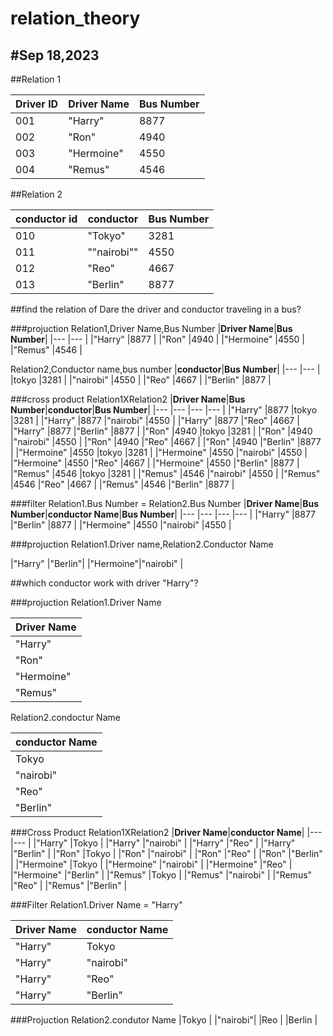 # relation_theory
#Sep 18,2023
---
##Relation 1

|**Driver ID**|**Driver Name**|**Bus Number**|
|---          |---            |---           |
|001          |"Harry"        |8877          |
|002          |"Ron"          |4940          |
|003          |"Hermoine"     |4550          |
|004          |"Remus"        |4546          |

##Relation 2

|**conductor id**|**conductor**|**Bus Number**|
|---             |---          |---           |
|010             |"Tokyo"      |3281          |
|011             |""nairobi""    |4550        |
|012             |"Reo"        |4667          |
|013             |"Berlin"     |8877          |

##find the relation of Dare the driver and conductor traveling in a bus?

###projuction
Relation1,Driver Name,Bus Number
|**Driver Name**|**Bus Number**|
|---            |---           |
|"Harry"        |8877          |
|"Ron"          |4940          |
|"Hermoine"     |4550          |
|"Remus"        |4546          |

Relation2,Conductor name,bus number
|**conductor**|**Bus Number**|
|---          |---           |
|tokyo        |3281          |
|"nairobi"      |4550          |
|"Reo"        |4667          |
|"Berlin"     |8877          |





###cross product
Relation1XRelation2
|**Driver Name**|**Bus Number**|**conductor**|**Bus Number**|
|---            |---           |---          |---           |
|"Harry"        |8877          |tokyo        |3281          |
|"Harry"        |8877          |"nairobi"      |4550          |
|"Harry"        |8877          |"Reo"        |4667          |
|"Harry"        |8877          |"Berlin"     |8877          |
|"Ron"          |4940          |tokyo        |3281          |
|"Ron"          |4940          |"nairobi"      |4550          |
|"Ron"          |4940          |"Reo"        |4667          |
|"Ron"          |4940          |"Berlin"     |8877          |
|"Hermoine"     |4550          |tokyo        |3281          |
|"Hermoine"     |4550          |"nairobi"      |4550          |
|"Hermoine"     |4550          |"Reo"        |4667          |
|"Hermoine"     |4550          |"Berlin"     |8877          |
|"Remus"        |4546          |tokyo        |3281          |
|"Remus"        |4546          |"nairobi"      |4550          |
|"Remus"        |4546          |"Reo"        |4667          | 
|"Remus"        |4546          |"Berlin"     |8877          |

###filter
Relation1.Bus Number = Relation2.Bus Number
|**Driver Name**|**Bus Number**|**conductor Name**|**Bus Number**|
|---            |---           |---               |---           |
|"Harry"        |8877          |"Berlin"          |8877          |
|"Hermoine"     |4550          |"nairobi"           |4550          |

###projuction
Relation1.Driver name,Relation2.Conductor Name

|"Harry"   |"Berlin"|
|"Hermoine"|"nairobi" |

##which conductor work with driver "Harry"?

###projuction
Relation1.Driver Name

|**Driver Name**  |
|---              |
|"Harry"          |
|"Ron"            |
|"Hermoine"       |
|"Remus"          |

Relation2.condoctur Name

|**conductor Name**|
|---               |
|Tokyo             |
|"nairobi"           |
|"Reo"             |
|"Berlin"          |

###Cross Product
Relation1XRelation2
|**Driver Name**|**conductor Name**|
|---            |---               |
|"Harry"        |Tokyo             |
|"Harry"        |"nairobi"           |
|"Harry"        |"Reo"             |
|"Harry"        |"Berlin"          |
|"Ron"          |Tokyo             |
|"Ron"          |"nairobi"           |
|"Ron"          |"Reo"             |
|"Ron"          |"Berlin"          |
|"Hermoine"     |Tokyo             |
|"Hermoine"     |"nairobi"           |
|"Hermoine"     |"Reo"             |
|"Hermoine"     |"Berlin"          |
|"Remus"        |Tokyo             |
|"Remus"        |"nairobi"           |
|"Remus"        |"Reo"             |
|"Remus"        |"Berlin"          |

###Filter 
Relation1.Driver Name = "Harry"

|**Driver Name**  |**conductor Name**|
|---              |---               |
|"Harry"          |Tokyo             |
|"Harry"          |"nairobi"           |
|"Harry"          |"Reo"             |
|"Harry"          |"Berlin"          |

###Projuction
Relation2.condutor Name
|Tokyo  |
|"nairobi"|
|Reo    |
|Berlin |
